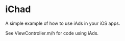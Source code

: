 iChad
=====

A simple example of how to use iAds in your iOS apps. 


See ViewController.m/h for code using iAds. 